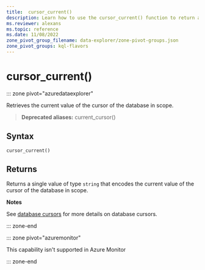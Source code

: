 ```yaml
---
title:  cursor_current()
description: Learn how to use the cursor_current() function to return a string type value.
ms.reviewer: alexans
ms.topic: reference
ms.date: 11/08/2022
zone_pivot_group_filename: data-explorer/zone-pivot-groups.json
zone_pivot_groups: kql-flavors
---
```

# cursor_current()

::: zone pivot="azuredataexplorer"

Retrieves the current value of the cursor of the database in scope.

> **Deprecated aliases:** current_cursor()

## Syntax

`cursor_current()`

## Returns

Returns a single value of type `string` that encodes the current value of the
cursor of the database in scope.

**Notes**

See [database cursors](../management/databasecursor.md) for more
details on database cursors.

::: zone-end

::: zone pivot="azuremonitor"

This capability isn't supported in Azure Monitor

::: zone-end
